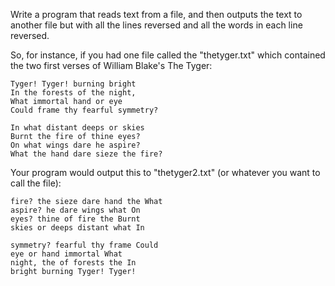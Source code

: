 

Write a program that reads text from a file, and then outputs the text to another file but with all the lines reversed and all the words in each line reversed.

So, for instance, if you had one file called the "thetyger.txt" which contained the two first verses of William Blake's The Tyger:

    Tyger! Tyger! burning bright 
    In the forests of the night, 
    What immortal hand or eye 
    Could frame thy fearful symmetry? 
    
    In what distant deeps or skies 
    Burnt the fire of thine eyes? 
    On what wings dare he aspire? 
    What the hand dare sieze the fire?

Your program would output this to "thetyger2.txt" (or whatever you want to call the file):

    fire? the sieze dare hand the What
    aspire? he dare wings what On
    eyes? thine of fire the Burnt
    skies or deeps distant what In
    
    symmetry? fearful thy frame Could
    eye or hand immortal What
    night, the of forests the In
    bright burning Tyger! Tyger!


